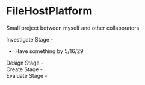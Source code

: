 # FileHostPlatform
Small project between myself and other collaborators</br>

Investigate Stage - </br>
+ Have something by 5/16/29</br>

Design Stage - </br>
Create Stage - </br>
Evaluate Stage -
